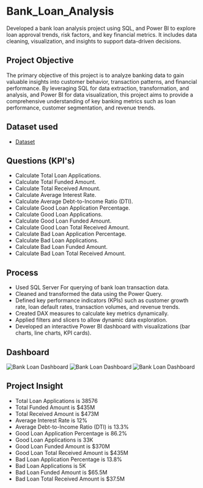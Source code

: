 # Bank_Loan_Analysis
Developed a bank loan analysis project using SQL, and Power BI to explore loan approval trends, risk factors, and key financial metrics. It includes data cleaning, visualization, and insights to support data-driven decisions.
## Project Objective
The primary objective of this project is to analyze banking data to gain valuable insights into customer behavior, transaction patterns, and financial performance. By leveraging SQL for data extraction, transformation, and analysis, and Power BI for data visualization, this project aims to provide a comprehensive understanding of key banking metrics such as loan performance, customer segmentation, and revenue trends.
## Dataset used
- <a href="https://github.com/Pramodkumar-Analyst/Bank_Loan_Analysis/blob/main/Bank_loan_Data.csv">Dataset</a>

## Questions (KPI's)
- Calculate Total Loan Applications. 
- Calculate Total Funded Amount. 
- Calculate Total Received Amount. 
- Calculate Average Interest Rate. 
- Calculate Average Debt-to-Income Ratio (DTI). 
- Calculate Good Loan Application Percentage. 
- Calculate Good Loan Applications. 
- Calculate Good Loan Funded Amount. 
- Calculate Good Loan Total Received Amount. 
- Calculate Bad Loan Application Percentage. 
- Calculate Bad Loan Applications. 
- Calculate Bad Loan Funded Amount. 
- Calculate Bad Loan Total Received Amount. </br> 

## Process
- Used SQL Server For querying of bank loan transaction data.
- Cleaned and transformed the data using the Power Query.
- Defined key performance indicators (KPIs) such as customer growth rate, loan default rates, transaction volumes, and revenue trends.
- Created DAX measures to calculate key metrics dynamically.
- Applied filters and slicers to allow dynamic data exploration.
- Developed an interactive Power BI dashboard with visualizations (bar charts, line charts, KPI cards).
  

## Dashboard

![Bank Loan Dashboard](https://github.com/Pramodkumar-Analyst/icon/blob/main/Summary.png)
![Bank Loan Dashboard](https://github.com/Pramodkumar-Analyst/icon/blob/main/Overview.png)
![Bank Loan Dashboard](https://github.com/Pramodkumar-Analyst/icon/blob/main/Details.png)


## Project Insight
- Total Loan Applications is 38576
- Total Funded Amount is $435M
- Total Received Amount is $473M
- Average Interest Rate is 12%
- Average Debt-to-Income Ratio (DTI) is 13.3%
- Good Loan Application Percentage is 86.2%
- Good Loan Applications is 33K
- Good Loan Funded Amount is $370M
- Good Loan Total Received Amount is $435M
- Bad Loan Application Percentage is 13.8%
- Bad Loan Applications is 5K
- Bad Loan Funded Amount is $65.5M
- Bad Loan Total Received Amount is $37.5M



